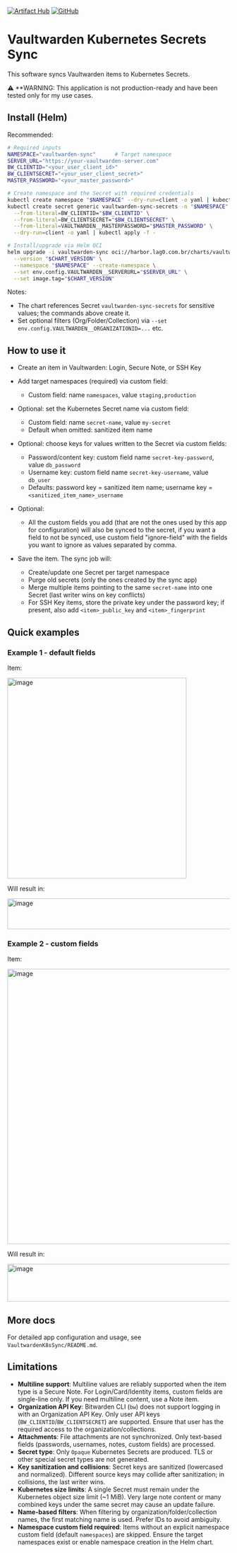 [![Artifact Hub](https://img.shields.io/endpoint?url=https://artifacthub.io/badge/repository/vaultwarden-kubernetes-secrets)](https://artifacthub.io/packages/search?repo=vaultwarden-kubernetes-secrets) [![GitHub](https://img.shields.io/badge/github-%23121011.svg?style=for-the-badge&logo=github&logoColor=white)](https://github.com/antoniolago/vaultwarden-kubernetes-secrets)
# Vaultwarden Kubernetes Secrets Sync

This software syncs Vaultwarden items to Kubernetes Secrets.

⚠️ **WARNING: This application is not production-ready and have been tested only for my use cases.

## Install (Helm)

Recommended:

```bash
# Required inputs
NAMESPACE="vaultwarden-sync"      # Target namespace
SERVER_URL="https://your-vaultwarden-server.com"
BW_CLIENTID="<your_user_client_id>"
BW_CLIENTSECRET="<your_user_client_secret>"
MASTER_PASSWORD="<your_master_password>"

# Create namespace and the Secret with required credentials
kubectl create namespace "$NAMESPACE" --dry-run=client -o yaml | kubectl apply -f -
kubectl create secret generic vaultwarden-sync-secrets -n "$NAMESPACE" \
  --from-literal=BW_CLIENTID="$BW_CLIENTID" \
  --from-literal=BW_CLIENTSECRET="$BW_CLIENTSECRET" \
  --from-literal=VAULTWARDEN__MASTERPASSWORD="$MASTER_PASSWORD" \
  --dry-run=client -o yaml | kubectl apply -f -

# Install/upgrade via Helm OCI
helm upgrade -i vaultwarden-sync oci://harbor.lag0.com.br/charts/vaultwarden-k8s-sync \
  --version "$CHART_VERSION" \
  --namespace "$NAMESPACE" --create-namespace \
  --set env.config.VAULTWARDEN__SERVERURL="$SERVER_URL" \
  --set image.tag="$CHART_VERSION"
```

Notes:
- The chart references Secret `vaultwarden-sync-secrets` for sensitive values; the commands above create it.
- Set optional filters (Org/Folder/Collection) via `--set env.config.VAULTWARDEN__ORGANIZATIONID=...` etc.

## How to use it

- Create an item in Vaultwarden: Login, Secure Note, or SSH Key
- Add target namespaces (required) via custom field:
  - Custom field: name `namespaces`, value `staging,production`
- Optional: set the Kubernetes Secret name via custom field:
  - Custom field: name `secret-name`, value `my-secret`
  - Default when omitted: sanitized item name
- Optional: choose keys for values written to the Secret via custom fields:
  - Password/content key: custom field name `secret-key-password`, value `db_password`
  - Username key: custom field name `secret-key-username`, value `db_user`
  - Defaults: password key = sanitized item name; username key = `<sanitized_item_name>_username`

- Optional:
  - All the custom fields you add (that are not the ones used by this app for configuration) will also be synced to the secret, if you want a field to not be synced, use custom field "ignore-field" with the fields you want to ignore as values separated by comma.
- Save the item. The sync job will:
  - Create/update one Secret per target namespace
  - Purge old secrets (only the ones created by the sync app)
  - Merge multiple items pointing to the same `secret-name` into one Secret (last writer wins on key conflicts)
  - For SSH Key items, store the private key under the password key; if present, also add `<item>_public_key` and `<item>_fingerprint`

## Quick examples

### Example 1 - default fields
Item:
 
<img width="406" height="454" alt="image" src="https://github.com/user-attachments/assets/26fa4b39-3a82-435e-bd62-14c9cbd6ee0f" />

Will result in:

<img width="1096" height="69" alt="image" src="https://github.com/user-attachments/assets/7ee6b003-0bab-47ef-8dbc-9b9c32e6a875" />

### Example 2 - custom fields
Item:

<img width="578" height="622" alt="image" src="https://github.com/user-attachments/assets/3da6e6ba-b169-4910-acbf-31c114a52796" />

Will result in:

<img width="1209" height="85" alt="image" src="https://github.com/user-attachments/assets/166a7f0e-b424-46bf-8fde-41335cdf2bcd" />

## More docs

For detailed app configuration and usage, see `VaultwardenK8sSync/README.md`.

## Limitations

- **Multiline support**: Multiline values are reliably supported when the item type is a Secure Note. For Login/Card/Identity items, custom fields are single-line only. If you need multiline content, use a Note item.
- **Organization API Key**: Bitwarden CLI (`bw`) does not support logging in with an Organization API Key. Only user API keys (`BW_CLIENTID`/`BW_CLIENTSECRET`) are supported. Ensure that user has the required access to the organization/collections.
- **Attachments**: File attachments are not synchronized. Only text-based fields (passwords, usernames, notes, custom fields) are processed.
- **Secret type**: Only `Opaque` Kubernetes Secrets are produced. TLS or other special secret types are not generated.
- **Key sanitization and collisions**: Secret keys are sanitized (lowercased and normalized). Different source keys may collide after sanitization; in collisions, the last writer wins.
- **Kubernetes size limits**: A single Secret must remain under the Kubernetes object size limit (~1 MiB). Very large note content or many combined keys under the same secret may cause an update failure.
- **Name-based filters**: When filtering by organization/folder/collection names, the first matching name is used. Prefer IDs to avoid ambiguity.
- **Namespace custom field required**: Items without an explicit namespace custom field (default `namespaces`) are skipped. Ensure the target namespaces exist or enable namespace creation in the Helm chart.
